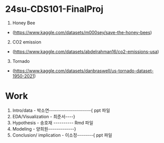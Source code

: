 # 24su-CDS101-FinalProj

1. Honey Bee
* (https://www.kaggle.com/datasets/m000sey/save-the-honey-bees)
2. CO2 emission
* (https://www.kaggle.com/datasets/abdelrahman16/co2-emissions-usa)
3. Tornado
* (https://www.kaggle.com/datasets/danbraswell/us-tornado-dataset-1950-2021)

# Work
1. Intro/data - 박소연---------------------{ ppt 파일
2. EDA/Visualization - 최준서----}
3. Hypothesis - 송호재 ---------- Rmd 파일 
4. Modeling - 양희원-------------}
5. Conclusion/ implication - 이소정--------{ ppt 파일
